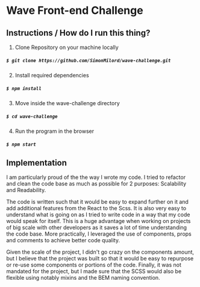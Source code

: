 # Wave Front-end Challenge

## Instructions / How do I run this thing?

1. Clone Repository on your machine locally
##### `$ git clone https://github.com/SimonMilord/wave-challenge.git`

2. Install required dependencies
##### `$ npm install`

3. Move inside the wave-challenge directory
##### `$ cd wave-challenge`

4. Run the program in the browser
##### `$ npm start`

## Implementation

I am particularly proud of the the way I wrote my code. I tried to refactor and clean the code base as much as possible for 2 purposes: Scalability and Readability.

The code is written such that it would be easy to expand further on it and add additional features from the React to the Scss. It is also very easy to understand what is going on as I tried to write code in a way that my code would speak for itself. This is a huge advantage when working on projects of big scale with other developers as it saves a lot of time understanding the code base. More practically, I leveraged the use of components, props and comments to achieve better code quality.

Given the scale of the project, I didn't go crazy on the components amount, but I believe that the project was built so that it would be easy to repurpose or re-use some components or portions of the code. Finally, it was not mandated for the project, but I made sure that the SCSS would also be flexible using notably mixins and the BEM naming convention.

